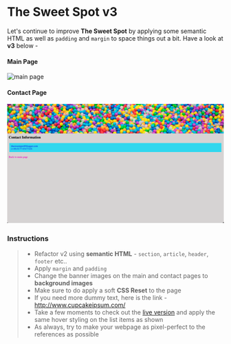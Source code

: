 # The Sweet Spot v3

Let's continue to improve **The Sweet Spot** by applying some semantic HTML as well as `padding` and `margin` to space things out a bit. Have a look at **v3** below -

#### Main Page

![main page](images/main.png)

#### Contact Page

![contact page](images/contact.png)

### Instructions

> - Refactor v2 using **semantic HTML** - `section`, `article`, `header`, `footer` etc..
> - Apply `margin` and `padding`
> - Change the banner images on the main and contact pages to **background images**
> - Make sure to do apply a soft **CSS Reset** to the page
> - If you need more dummy text, here is the link - http://www.cupcakeipsum.com/
> - Take a few moments to check out the [live version]( https://digitalcareerinstitute.github.io/UIB-box-model-the-sweet-spot-v3/) and apply the same hover styling on the list items as shown
> - As always, try to make your webpage as pixel-perfect to the references as possible
